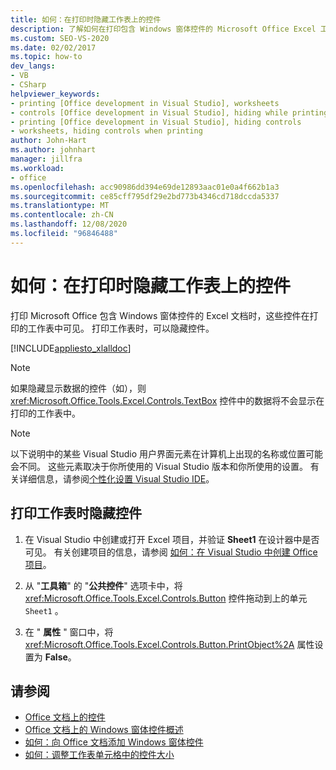 ```yaml
---
title: 如何：在打印时隐藏工作表上的控件
description: 了解如何在打印包含 Windows 窗体控件的 Microsoft Office Excel 工作表时隐藏控件。
ms.custom: SEO-VS-2020
ms.date: 02/02/2017
ms.topic: how-to
dev_langs:
- VB
- CSharp
helpviewer_keywords:
- printing [Office development in Visual Studio], worksheets
- controls [Office development in Visual Studio], hiding while printing
- printing [Office development in Visual Studio], hiding controls
- worksheets, hiding controls when printing
author: John-Hart
ms.author: johnhart
manager: jillfra
ms.workload:
- office
ms.openlocfilehash: acc90986dd394e69de12893aac01e0a4f662b1a3
ms.sourcegitcommit: ce85cff795df29e2bd773b4346cd718dccda5337
ms.translationtype: MT
ms.contentlocale: zh-CN
ms.lasthandoff: 12/08/2020
ms.locfileid: "96846488"
---
```

# <a name="how-to-hide-controls-on-worksheets-when-printing"></a>如何：在打印时隐藏工作表上的控件
  打印 Microsoft Office 包含 Windows 窗体控件的 Excel 文档时，这些控件在打印的工作表中可见。 打印工作表时，可以隐藏控件。

 [!INCLUDE[appliesto_xlalldoc](../vsto/includes/appliesto-xlalldoc-md.md)]

> [!NOTE]
> 如果隐藏显示数据的控件（如），则 <xref:Microsoft.Office.Tools.Excel.Controls.TextBox> 控件中的数据将不会显示在打印的工作表中。

> [!NOTE]
> 以下说明中的某些 Visual Studio 用户界面元素在计算机上出现的名称或位置可能会不同。 这些元素取决于你所使用的 Visual Studio 版本和你所使用的设置。 有关详细信息，请参阅[个性化设置 Visual Studio IDE](../ide/personalizing-the-visual-studio-ide.md)。

## <a name="to-hide-controls-when-a-worksheet-is-printed"></a>打印工作表时隐藏控件

1. 在 Visual Studio 中创建或打开 Excel 项目，并验证 **Sheet1** 在设计器中是否可见。 有关创建项目的信息，请参阅 [如何：在 Visual Studio 中创建 Office 项目](../vsto/how-to-create-office-projects-in-visual-studio.md)。

2. 从 "**工具箱**" 的 "**公共控件**" 选项卡中，将 <xref:Microsoft.Office.Tools.Excel.Controls.Button> 控件拖动到上的单元 `Sheet1` 。

3. 在 " **属性** " 窗口中，将 <xref:Microsoft.Office.Tools.Excel.Controls.Button.PrintObject%2A> 属性设置为 **False**。

## <a name="see-also"></a>请参阅
- [Office 文档上的控件](../vsto/controls-on-office-documents.md)
- [Office 文档上的 Windows 窗体控件概述](../vsto/windows-forms-controls-on-office-documents-overview.md)
- [如何：向 Office 文档添加 Windows 窗体控件](../vsto/how-to-add-windows-forms-controls-to-office-documents.md)
- [如何：调整工作表单元格中的控件大小](../vsto/how-to-resize-controls-within-worksheet-cells.md)
